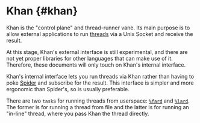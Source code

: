 # Khan {#khan}

Khan is the "control plane" and thread-runner vane. Its main purpose is to allow external applications to run [threads](../../../userspace/threads) via a Unix Socket and receive the result.

At this stage, Khan's external interface is still experimental, and there are not yet proper libraries for other languages that can make use of it. Therefore, these documents will only touch on Khan's internal interface.

Khan's internal interface lets you run threads via Khan rather than having to poke [Spider](../../../userspace/threads/reference/api.md) and subscribe for the result. This interface is simpler and more ergonomic than Spider's, so is usually preferable.

There are two `task`s for running threads from userspace: [`%fard`](reference/tasks.md#fard) and [`%lard`](reference/tasks.md#lard). The former is for running a thread from file and the latter is for running an "in-line" thread, where you pass Khan the thread directly.


